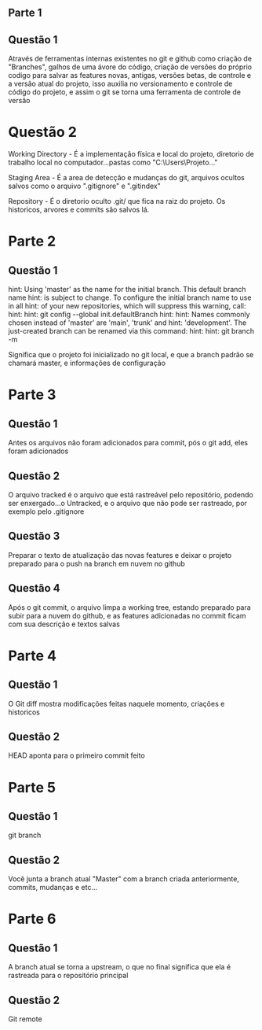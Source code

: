 ## Parte 1
## Questão 1
Através de ferramentas internas existentes no git e github como criação de "Branches", galhos de uma ávore do código, criação de versões do próprio codigo para salvar as features novas, antigas, versões betas, de controle e a versão atual do projeto, isso auxilia no versionamento e controle de código do projeto, e assim o git se torna uma ferramenta de controle de versão

# Questão 2
Working Directory - É a implementação física e local do projeto, diretorio de trabalho local no computador...pastas como "C:\Users\Projeto..."

Staging Area - É a area de detecção e mudanças do git, arquivos ocultos salvos como o arquivo ".gitignore" e ".gitindex"

Repository - É o diretorio oculto .git/ que fica na raiz do projeto. Os historicos, arvores e commits são salvos lá.

# Parte 2
## Questão 1
hint: Using 'master' as the name for the initial branch. This default branch name
hint: is subject to change. To configure the initial branch name to use in all
hint: of your new repositories, which will suppress this warning, call:
hint:
hint:   git config --global init.defaultBranch <name>
hint:
hint: Names commonly chosen instead of 'master' are 'main', 'trunk' and
hint: 'development'. The just-created branch can be renamed via this command:
hint:
hint:   git branch -m <name>

Significa que o projeto foi inicializado no git local, e que a branch padrão se chamará master, e informações de configuração

# Parte 3

## Questão 1
Antes os arquivos não foram adicionados para commit, pós o git add, eles foram adicionados

## Questão 2
O arquivo tracked é o arquivo que está rastreável pelo repositório, podendo ser enxergado...o Untracked, e o arquivo que não pode ser rastreado, por exemplo pelo .gitignore

## Questão 3
Preparar o texto de atualização das novas features e deixar o projeto preparado para o push na branch em nuvem no github

## Questão 4
Após o git commit, o arquivo limpa a working tree, estando preparado para subir para a nuvem do github, e as features adicionadas no commit ficam com sua descrição e textos salvas


# Parte 4

## Questão 1
O Git diff mostra modificações feitas naquele momento, criações e historicos

## Questão 2
HEAD aponta para o primeiro commit feito

# Parte 5

## Questão 1
git branch

## Questão 2
Você junta a branch atual "Master" com a branch criada anteriormente, commits, mudanças e etc...


# Parte 6

## Questão 1
A branch atual se torna a upstream, o que no final significa que ela é rastreada para o repositório principal

## Questão 2
Git remote
